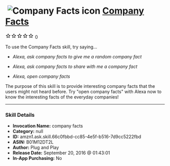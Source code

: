 # &nbsp;<img src="skill_icon" alt="Company Facts icon" width="36"> [Company Facts](http://alexa.amazon.com/#skills/amzn1.ask.skill.66c0fbbd-cc85-4e5f-b516-7d9cc5222fbd)
![0 stars](../../images/ic_star_border_black_18dp_1x.png)![0 stars](../../images/ic_star_border_black_18dp_1x.png)![0 stars](../../images/ic_star_border_black_18dp_1x.png)![0 stars](../../images/ic_star_border_black_18dp_1x.png)![0 stars](../../images/ic_star_border_black_18dp_1x.png) 0

To use the Company Facts skill, try saying...

* *Alexa, ask company facts to give me a random company fact*

* *Alexa, ask company facts to share with me a company fact*

* *Alexa, open company facts*

The purpose of this skill is to provide interesting company facts that the users might not heard before. Try "open company facts" with Alexa now to know the interesting facts of the everyday companies!

***

### Skill Details

* **Invocation Name:** company facts
* **Category:** null
* **ID:** amzn1.ask.skill.66c0fbbd-cc85-4e5f-b516-7d9cc5222fbd
* **ASIN:** B01M12DT2L
* **Author:** Plug and Play
* **Release Date:** September 20, 2016 @ 01:43:01
* **In-App Purchasing:** No

